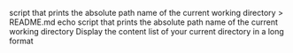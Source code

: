  script that prints the absolute path name of the current working directory >  README.md 
echo  script that prints the absolute path name of the current working directory
Display the content list of your current directory in a long format
